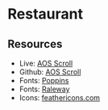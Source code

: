# Restaurant

## Resources

- Live: [AOS Scroll](https://michalsnik.github.io/aos/)
- Github: [AOS Scroll](https://github.com/michalsnik/aos)
- Fonts: [Poppins](https://fonts.google.com/specimen/Poppins?query=poppins)
- Fonts: [Raleway](https://fonts.google.com/specimen/Raleway?query=raleway)
- Icons: [feathericons.com](https://feathericons.com/)
  <!-- - github page => menu.svg -->
